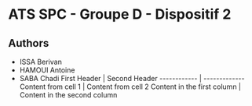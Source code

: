# ATS SPC - Groupe D - Dispositif 2

## Authors

* ISSA Berivan
* HAMOUI Antoine
* SABA Chadi
First Header | Second Header
------------ | -------------
Content from cell 1 | Content from cell 2
Content in the first column | Content in the second column
